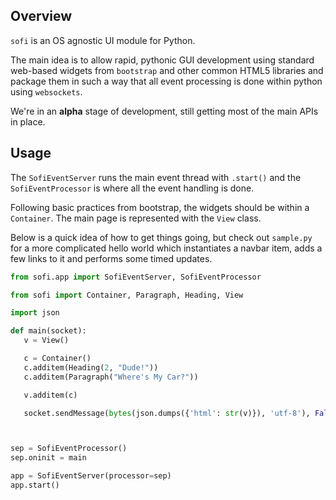 ## Overview
`sofi` is an OS agnostic UI module for Python.

The main idea is to allow rapid, pythonic GUI development using standard web-based widgets from `bootstrap` and
other common HTML5 libraries and package them in such a way that all event processing is done within python using
`websockets`.

We're in an **alpha** stage of development, still getting most of the main APIs in place.

## Usage
The `SofiEventServer` runs the main event thread with `.start()` and the `SofiEventProcessor` is where all the event
handling is done.

Following basic practices from bootstrap, the widgets should be within a `Container`. The main page is represented with
the `View` class.

Below is a quick idea of how to get things going, but check out `sample.py` for a more complicated hello world which instantiates a navbar item, adds a few links to it and performs some timed updates.

```python
from sofi.app import SofiEventServer, SofiEventProcessor

from sofi import Container, Paragraph, Heading, View

import json

def main(socket):
   v = View()

   c = Container()
   c.additem(Heading(2, "Dude!"))
   c.additem(Paragraph("Where's My Car?"))

   v.additem(c)

   socket.sendMessage(bytes(json.dumps({'html': str(v)}), 'utf-8'), False)



sep = SofiEventProcessor()
sep.oninit = main

app = SofiEventServer(processor=sep)
app.start()
```

